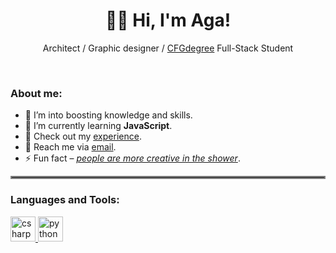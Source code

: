 <h1 align="center">👋🏻 Hi, I'm Aga!</h1>
<p align="center">Architect / Graphic designer / <a href="https://github.com/CFGer">CFGdegree</a> Full-Stack Student</p>
<br>

<h3 align="left">About me:</h3>

- 🔭 I’m into boosting knowledge and skills.
- 🌱 I’m currently learning **JavaScript**.
- 📄 Check out my [experience](https://www.agthiel.de).
- 💬 Reach me via [email](mailto:ag.thiel.arc@gmail.com?subject=[GitHub]%20Outreach).
- ⚡ Fun fact – <ins>*people are more creative in the shower*</ins>.

<hr style="border:2px solid gray">

<h3 align="left">Languages and Tools:</h3>
<p align="left">
  <a href="https://www.w3schools.com/cs/" target="_blank" rel="noreferrer">
    <img src="https://www.svgrepo.com/show/305920/csharp.svg" alt="csharp" width="40" height="40" class="icon" />
  </a>
  <a href="https://www.python.org" target="_blank" rel="noreferrer">
    <img src="https://upload.wikimedia.org/wikipedia/commons/d/d3/Python_icon_%28black_and_white%29.svg" alt="python" width="40" height="40" class="icon" />
  </a>
  <!-- Add more SVG icons here -->
</p>

<!--<style>
  @media (prefers-color-scheme: dark) {
    .icon {
      filter: invert(1);
    }
  }
</style>-->
